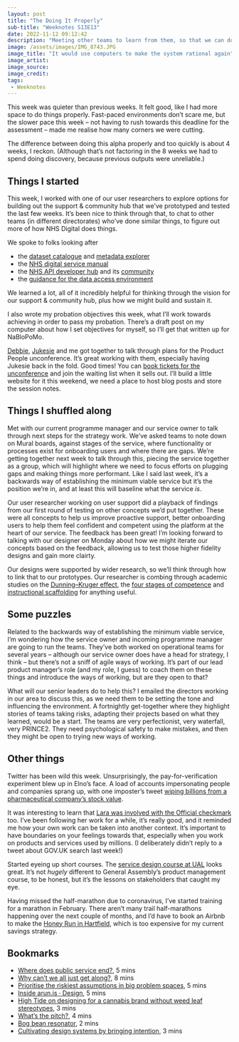 ```yaml
---
layout: post
title: "The Doing It Properly"
sub-title: "Weeknotes S13E13"
date: 2022-11-12 09:12:42
description: "Meeting other teams to learn from them, so that we can do a proper job on making our alpha a viable beta."
image: /assets/images/IMG_8743.JPG
image_title: "It would use computers to make the system rational again"
image_artist: 
image_source:
image_credit: 
tags:
 - Weeknotes
---
```


This week was quieter than previous weeks. It felt good, like I had more space to do things properly. Fast-paced environments don’t scare me, but the slower pace this week – not having to rush towards this deadline for the assessment – made me realise how many corners we were cutting.

The difference between doing this alpha properly and too quickly is about 4 weeks, I reckon. (Although that’s not factoring in the 8 weeks we had to spend doing discovery, because previous outputs were unreliable.)

## Things I started

This week, I worked with one of our user researchers to explore options for building out the support & community hub that we’ve prototyped and tested the last few weeks. It’s been nice to think through that, to chat to other teams (in different directorates) who’ve done similar things, to figure out more of how NHS Digital does things.

We spoke to folks looking after
- the [dataset catalogue](https://digital.nhs.uk/services/data-access-request-service-dars/dars-products-and-services/data-set-catalogue) and [metadata explorer](https://digital.nhs.uk/services/data-access-request-service-dars/dars-products-and-services/metadata-dashboard)
- the [NHS digital service manual](https://service-manual.nhs.uk)
- the [NHS API developer hub](https://digital.nhs.uk/developer) and its [community](https://developer.community.nhs.uk)
- the [guidance for the data access environment](https://digital.nhs.uk/services/data-access-environment-dae/user-guides)

We learned a lot, all of it incredibly helpful for thinking through the vision for our support & community hub, plus how we might build and sustain it.

I also wrote my probation objectives this week, what I’ll work towards achieving in order to pass my probation. There’s a draft post on my computer about how I set objectives for myself, so I’ll get that written up for NaBloPoMo.

[Debbie](https://twitter.com/DebBlanch44), [Jukesie](https://twitter.com/jukesie) and me got together to talk through plans for the Product People unconference. It’s great working with them, especially having Jukesie back in the fold. Good times! You can [book tickets for the unconference](https://www.eventbrite.co.uk/e/product-people-unconference-2023-tickets-466196996767) and join the waiting list when it sells out. I’ll build a little website for it this weekend, we need a place to host blog posts and store the session notes.

## Things I shuffled along

Met with our current programme manager and our service owner to talk through next steps for the strategy work. We’ve asked teams to note down on Mural boards, against stages of the service, where functionality or processes exist for onboarding users and where there are gaps. We’re getting together next week to talk through this, piecing the service together as a group, which will highlight where we need to focus efforts on plugging gaps and making things more performant. Like I said last week, it’s a backwards way of establishing the minimum viable service but it’s the position we’re in, and at least this will baseline what the service *is*.

Our user researcher working on user support did a playback of findings from our first round of testing on other concepts we’d put together. These were all concepts to help us improve proactive support, better onboarding users to help them feel confident and competent using the platform at the heart of our service. The feedback has been great! I’m looking forward to talking with our designer on Monday about how we might iterate our concepts based on the feedback, allowing us to test those higher fidelity designs and gain more clairty.

Our designs were supported by wider research, so we’ll think through how to link that to our prototypes. Our researcher is combing through academic studies on the [Dunning–Kruger effect](https://en.wikipedia.org/wiki/Dunning%E2%80%93Kruger_effect), the [four stages of competence](https://en.wikipedia.org/wiki/Four_stages_of_competence) and [instructional scaffolding](https://en.wikipedia.org/wiki/Instructional_scaffolding) for anything useful.

## Some puzzles

Related to the backwards way of establishing the minimum viable service, I’m wondering how the service owner and incoming programme manager are going to run the teams. They’ve both worked on operational teams for several years – although our service owner does have a head for strategy, I think – but there’s not a sniff of agile ways of working. It’s part of our lead product manager’s role (and my role, I guess) to coach them on these things and introduce the ways of working, but are they open to that?

What will our senior leaders do to help this? I emailed the directors working in our area to discuss this, as we need them to be setting the tone and influencing the environment. A fortnightly get-together where they highlight stories of teams taking risks, adapting their projects based on what they learned, would be a start. The teams are very perfectionist, very waterfall, very PRINCE2. They need psychological safety to make mistakes, and then they might be open to trying new ways of working.

## Other things

Twitter has been wild this week. Unsurprisingly, the pay-for-verification experiment blew up in Elno’s face. A load of accounts impersonating people and companies sprang up, with one imposter’s tweet [wiping billions from a pharmaceutical company’s stock value](https://twitter.com/rafaelshimunov/status/1591133819918114816).

It was interesting to learn that [Lara was involved with the Official checkmark](https://twitter.com/laraisuncool/status/1590372018062766081) too. I’ve been following her work for a while, it’s really good, and it reminded me how your own work can be taken into another context. It’s important to have boundaries on your feelings towards that, especially when you work on products and services used by millions. (I deliberately didn’t reply to a tweet about GOV.UK search last week!)

Started eyeing up short courses. The [service design course at UAL](https://www.arts.ac.uk/subjects/business-and-management-and-science/short-courses/service-design-and-design-thinking/service-design-and-innovation-intensive-short-course-lcc) looks great. It’s not *hugely* different to General Assembly’s product management course, to be honest, but it’s the lessons on stakeholders that caught my eye.

Having missed the half-marathon due to coronavirus, I’ve started training for a marathon in February. There aren’t many trail half-marathons happening over the next couple of months, and I’d have to book an Airbnb to make the [Honey Run in Hartfield](https://findarace.com/events/the-hartfield-honey-run), which is too expensive for my current savings strategy.

## Bookmarks

- [Where does public service end?](https://drblangry.notion.site/1a2791b46b43488b96d4b4bc27645818), 5 mins
- [Why can’t we all just get along?](https://emilywebber.co.uk/why-cant-we-all-just-get-along/), 8 mins
- [Prioritise the riskiest assumptions in big problem spaces](https://services.blog.gov.uk/2022/11/03/prioritise-the-riskiest-assumptions-in-big-problem-spaces/), 5 mins
- [Inside arun.is · Design](https://www.arun.is/blog/arun-is-design/), 5 mins
- [High Tide on designing for a cannabis brand without weed leaf stereotypes](https://www.itsnicethat.com/news/high-tide-bloom-graphic-design-011122), 3 mins
- [What’s the pitch?](https://digitalbydefault.com/2022/11/06/whats-the-pitch/), 4 mins
- [Bog bean resonator](https://russelldavies.typepad.com/planning/2022/11/bog-bean-resonator.html), 2 mins
- [Cultivating design systems by bringing intention](https://amyhupe.co.uk/articles/Bringing-intention-to-design-systems/), 3 mins
